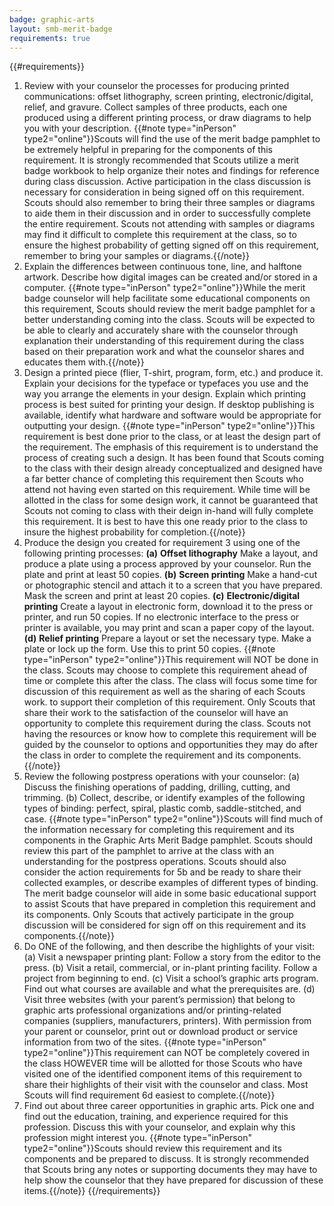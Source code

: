 ```yaml
---
badge: graphic-arts
layout: smb-merit-badge
requirements: true
---
```


{{#requirements}}
1. Review with your counselor the processes for producing printed communications: offset lithography, screen printing, electronic/digital, relief, and gravure. Collect samples of three products, each one produced using a different printing process, or draw diagrams to help you with your description.
    {{#note type="inPerson" type2="online"}}Scouts will find the use of the merit badge pamphlet to be extremely helpful in preparing for the components of this requirement.  It is strongly recommended that Scouts utilize a merit badge workbook to help organize their notes and findings for reference during class discussion. Active participation in the class discussion is necessary for consideration in being signed off on this requirement.  Scouts should also remember to bring their three samples or diagrams to aide them in their discussion and in order to successfully complete the entire requirement.  Scouts not attending with samples or diagrams may find it difficult to complete this requirement at the class, so to ensure the highest probability of getting signed off on this requirement, remember to bring your samples or diagrams.{{/note}}
2. Explain the differences between continuous tone, line, and halftone artwork. Describe how digital images can be created and/or stored in a computer.
    {{#note type="inPerson" type2="online"}}While the merit badge counselor will help facilitate some educational components on this requirement, Scouts should review the merit badge pamphlet for a better understanding coming into the class.  Scouts will be expected to be able to clearly and accurately share with the counselor through explanation their understanding of this requirement during the class based on their preparation work and what the counselor shares and educates them with.{{/note}}
3. Design a printed piece (flier, T-shirt, program, form, etc.) and produce it. Explain your decisions for the typeface or typefaces you use and the way you arrange the elements in your design. Explain which printing process is best suited for printing your design. If desktop publishing is available, identify what hardware and software would be appropriate for outputting your design.
    {{#note type="inPerson" type2="online"}}This requirement is best done prior to the class, or at least the design part of the requirement.  The emphasis of this requirement is to understand the process of creating such a design.  It has been found that Scouts coming to the class with their design already conceptualized and designed have a far better chance of completing this requirement then Scouts who attend not having even started on this requirement.  While time will be allotted in the class for some design work, it cannot be guaranteed that Scouts not coming to class with their deign in-hand will fully complete this requirement. It is best to have this one ready prior to the class to insure the highest probability for completion.{{/note}}
4. Produce the design you created for requirement 3 using one of the following printing processes:
    **(a)** **Offset lithography**
        Make a layout, and produce a plate using a process approved by your counselor. Run the plate and print at least 50 copies.
    **(b)** **Screen printing**
        Make a hand-cut or photographic stencil and attach it to a screen that you have prepared. Mask the screen and print at least 20 copies.
    **(c)** **Electronic/digital printing**
        Create a layout in electronic form, download it to the press or printer, and run 50 copies. If no electronic interface to the press or printer is available, you may print and scan a paper copy of the layout.
    **(d)** **Relief printing**
        Prepare a layout or set the necessary type. Make a plate or lock up the form. Use this to print 50 copies.
    {{#note type="inPerson" type2="online"}}This requirement will NOT be done in the class.  Scouts may choose to complete this requirement ahead of time or complete this after the class. The class will focus some time for discussion of this requirement as well as the sharing of each Scouts work. to support their completion of this requirement. Only Scouts that share their work to the satisfaction of the counselor will have an opportunity to complete this requirement during the class. Scouts not having the resources or know how to complete this requirement will be guided by the counselor to options and opportunities they may do after the class in order to complete the requirement and its components.{{/note}}
5. Review the following postpress operations with your counselor:
    (a) Discuss the finishing operations of padding, drilling, cutting, and trimming.
    (b) Collect, describe, or identify examples of the following types of binding: perfect, spiral, plastic comb, saddle-stitched, and case.
    {{#note type="inPerson" type2="online"}}Scouts will find much of the information necessary for completing this requirement and its components in the Graphic Arts Merit Badge pamphlet.  Scouts should review this part of the pamphlet to arrive at the class with an understanding for the postpress operations.  Scouts should also consider the action requirements for 5b and be ready to share their collected examples, or describe examples of different types of binding.  The merit badge counselor will aide in some basic educational support to assist Scouts that have prepared in completion this requirement and its components.  Only Scouts that actively participate in the group discussion will be considered for sign off on this requirement and its components.{{/note}}
6. Do ONE of the following, and then describe the highlights of your visit:
    (a) Visit a newspaper printing plant: Follow a story from the editor to the press.
    (b) Visit a retail, commercial, or in-plant printing facility. Follow a project from beginning to end.
    (c) Visit a school’s graphic arts program. Find out what courses are available and what the prerequisites are.
    (d) Visit three websites (with your parent’s permission) that belong to graphic arts professional organizations and/or printing-related companies (suppliers, manufacturers, printers). With permission from your parent or counselor, print out or download product or service information from two of the sites.
    {{#note type="inPerson" type2="online"}}This requirement can NOT be completely covered in the class HOWEVER time will be allotted for those Scouts who have visited one of the identified component items of this requirement to share their highlights of their visit with the counselor and class.  Most Scouts will find requirement 6d easiest to complete.{{/note}}
7. Find out about three career opportunities in graphic arts. Pick one and find out the education, training, and experience required for this profession. Discuss this with your counselor, and explain why this profession might interest you.
    {{#note type="inPerson" type2="online"}}Scouts should review this requirement and its components and be prepared to discuss.  It is strongly recommended that Scouts bring any notes or supporting documents they may have to help show the counselor that they have prepared for discussion of these items.{{/note}}
{{/requirements}}
